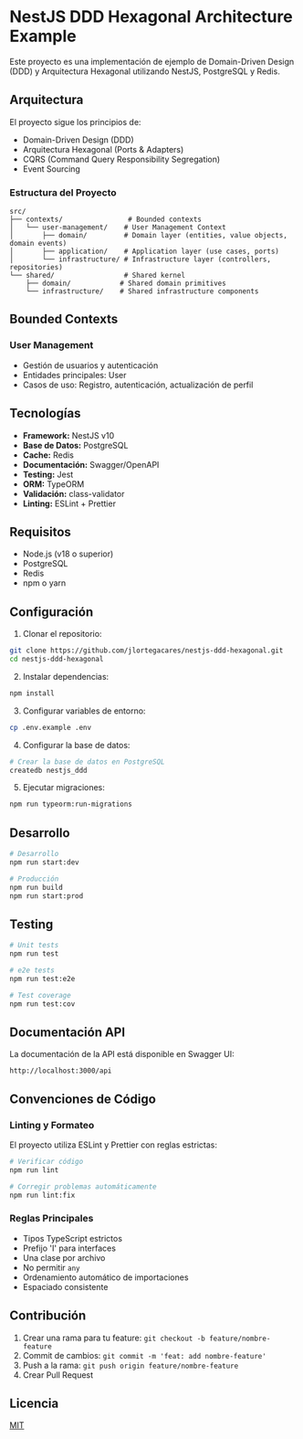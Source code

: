 # NestJS DDD Hexagonal Architecture Example

Este proyecto es una implementación de ejemplo de Domain-Driven Design (DDD) y Arquitectura Hexagonal utilizando NestJS, PostgreSQL y Redis.

## Arquitectura

El proyecto sigue los principios de:
- Domain-Driven Design (DDD)
- Arquitectura Hexagonal (Ports & Adapters)
- CQRS (Command Query Responsibility Segregation)
- Event Sourcing

### Estructura del Proyecto

```
src/
├── contexts/                # Bounded contexts
│   └── user-management/    # User Management Context
│       ├── domain/         # Domain layer (entities, value objects, domain events)
│       ├── application/    # Application layer (use cases, ports)
│       └── infrastructure/ # Infrastructure layer (controllers, repositories)
└── shared/                 # Shared kernel
    ├── domain/            # Shared domain primitives
    └── infrastructure/    # Shared infrastructure components
```

## Bounded Contexts

### User Management
- Gestión de usuarios y autenticación
- Entidades principales: User
- Casos de uso: Registro, autenticación, actualización de perfil

## Tecnologías

- **Framework:** NestJS v10
- **Base de Datos:** PostgreSQL
- **Cache:** Redis
- **Documentación:** Swagger/OpenAPI
- **Testing:** Jest
- **ORM:** TypeORM
- **Validación:** class-validator
- **Linting:** ESLint + Prettier

## Requisitos

- Node.js (v18 o superior)
- PostgreSQL
- Redis
- npm o yarn

## Configuración

1. Clonar el repositorio:
```bash
git clone https://github.com/jlortegacares/nestjs-ddd-hexagonal.git
cd nestjs-ddd-hexagonal
```

2. Instalar dependencias:
```bash
npm install
```

3. Configurar variables de entorno:
```bash
cp .env.example .env
```

4. Configurar la base de datos:
```bash
# Crear la base de datos en PostgreSQL
createdb nestjs_ddd
```

5. Ejecutar migraciones:
```bash
npm run typeorm:run-migrations
```

## Desarrollo

```bash
# Desarrollo
npm run start:dev

# Producción
npm run build
npm run start:prod
```

## Testing

```bash
# Unit tests
npm run test

# e2e tests
npm run test:e2e

# Test coverage
npm run test:cov
```

## Documentación API

La documentación de la API está disponible en Swagger UI:
```
http://localhost:3000/api
```

## Convenciones de Código

### Linting y Formateo

El proyecto utiliza ESLint y Prettier con reglas estrictas:

```bash
# Verificar código
npm run lint

# Corregir problemas automáticamente
npm run lint:fix
```

### Reglas Principales

- Tipos TypeScript estrictos
- Prefijo 'I' para interfaces
- Una clase por archivo
- No permitir `any`
- Ordenamiento automático de importaciones
- Espaciado consistente

## Contribución

1. Crear una rama para tu feature: `git checkout -b feature/nombre-feature`
2. Commit de cambios: `git commit -m 'feat: add nombre-feature'`
3. Push a la rama: `git push origin feature/nombre-feature`
4. Crear Pull Request

## Licencia

[MIT](LICENSE) 